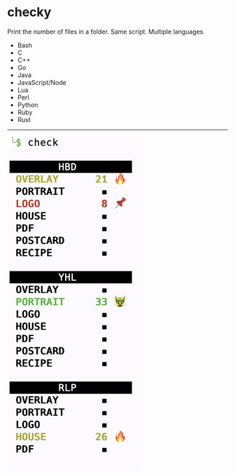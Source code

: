 # checky
Print the number of files in a folder.  Same script. Multiple languages.

- Bash
- C
- C++
- Go
- Java
- JavaScript/Node
- Lua
- Perl
- Python
- Ruby
- Rust

---

![checky](https://github.com/jaschon/checky/blob/main/_screenshots/main.png?raw=true)
